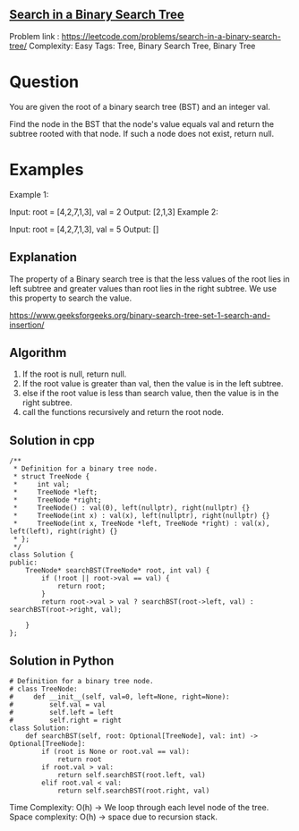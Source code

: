 ## [Search in a Binary Search Tree](https://leetcode.com/problems/search-in-a-binary-search-tree/)

Problem link : https://leetcode.com/problems/search-in-a-binary-search-tree/
Complexity: Easy 
Tags: Tree, Binary Search Tree, Binary Tree 


# Question

You are given the root of a binary search tree (BST) and an integer val.

Find the node in the BST that the node's value equals val and return the subtree rooted with that node. If such a node does not exist, return null.
 
# Examples

Example 1:


Input: root = [4,2,7,1,3], val = 2
Output: [2,1,3]
Example 2:


Input: root = [4,2,7,1,3], val = 5
Output: []

## Explanation

The property of a Binary search tree is that the less values of the root lies in left subtree 
and greater values than root lies in the right subtree. We use this property to search the value.

https://www.geeksforgeeks.org/binary-search-tree-set-1-search-and-insertion/

## Algorithm

1. If the root is null, return null. 
2. If the root value is greater than val, then the value is in the left subtree. 
3. else if the root value is less than search value, then the value is in the right subtree. 
4. call the functions recursively and return the root node. 


## Solution in cpp

```
/**
 * Definition for a binary tree node.
 * struct TreeNode {
 *     int val;
 *     TreeNode *left;
 *     TreeNode *right;
 *     TreeNode() : val(0), left(nullptr), right(nullptr) {}
 *     TreeNode(int x) : val(x), left(nullptr), right(nullptr) {}
 *     TreeNode(int x, TreeNode *left, TreeNode *right) : val(x), left(left), right(right) {}
 * };
 */
class Solution {
public:
    TreeNode* searchBST(TreeNode* root, int val) {
        if (!root || root->val == val) {
            return root;
        }
        return root->val > val ? searchBST(root->left, val) : searchBST(root->right, val);
        
    }
};
```

## Solution in Python 

```
# Definition for a binary tree node.
# class TreeNode:
#     def __init__(self, val=0, left=None, right=None):
#         self.val = val
#         self.left = left
#         self.right = right
class Solution:
    def searchBST(self, root: Optional[TreeNode], val: int) -> Optional[TreeNode]:
        if (root is None or root.val == val):
            return root
        if root.val > val:
            return self.searchBST(root.left, val)
        elif root.val < val:
            return self.searchBST(root.right, val)
```

Time Complexity: O(h) -> We loop through each level node of the tree.
Space complexity: O(h) -> space due to recursion stack.
